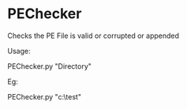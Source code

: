 # PEChecker
Checks the PE File is valid or corrupted or appended

Usage:

PEChecker.py "Directory"

Eg:

PEChecker.py "c:\test"
